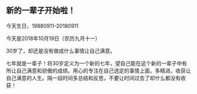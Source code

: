 ## 新的一辈子开始啦！

今天生日，19880911-20180911

今天是2018年10月19日（农历九月十一）

30岁了，却还是没有做成什么事情让自己满意。

七年就是一辈子！将30岁定义为一个新的七年，望自己能在这个新的一辈子中有所让自己满意和骄傲的成绩。用心的专注在自己选定的事情上面，多精进。收获让自己满意的人生。隔一段时间多总结和反思，不要让时间过去了却什么都没有收获！
